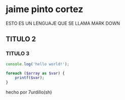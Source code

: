 # jaime pinto cortez

ESTO ES UN LENGUAJE QUE SE LLAMA MARK DOWN

## TITULO 2

### TITULO 3
 
```JavaScript
console.log('hello world!');
```

```PHP
foreach ($array as $var) {
    printf($var);
}
```

hecho por 7urdillo(sh)
